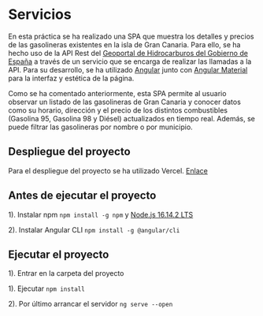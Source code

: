 # Servicios

En esta práctica se ha realizado una SPA que muestra los detalles y precios de las gasolineras existentes en la isla de Gran Canaria. Para ello, se ha hecho uso de la API Rest del [Geoportal de Hidrocarburos del Gobierno de España](https://geoportalgasolineras.es/#/Descargas) a través de un servicio que se encarga de realizar las llamadas a la API. Para su desarrollo, se ha utilizado [Angular](https://angular.io/) junto con [Angular Material](https://material.angular.io/) para la interfaz y estética de la página.

Como se ha comentado anteriormente, esta SPA permite al usuario observar un listado de las gasolineras de Gran Canaria y conocer datos como su horario, dirección y el precio de los distintos combustibles (Gasolina 95, Gasolina 98 y Diésel) actualizados en tiempo real. Además, se puede filtrar las gasolineras por nombre o por municipio.

## Despliegue del proyecto

Para el despliegue del proyecto se ha utilizado Vercel. [Enlace](https://daw-2-formulario-1fvzfae8a-kiliammartin.vercel.app/)

## Antes de ejecutar el proyecto

1). Instalar npm `npm install -g npm` y [Node.js 16.14.2 LTS](https://nodejs.org/es/download/)

2). Instalar Angular CLI `npm install -g @angular/cli`

## Ejecutar el proyecto

1). Entrar en la carpeta del proyecto

1). Ejecutar `npm install`

2). Por último arrancar el servidor `ng serve --open`


